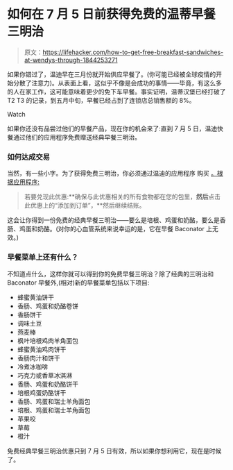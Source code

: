 # 如何在 7 月 5 日前获得免费的温蒂早餐三明治

> 原文：<https://lifehacker.com/how-to-get-free-breakfast-sandwiches-at-wendys-through-1844253271>

如果你错过了，温迪早在三月份就开始供应早餐了。(你可能已经被全球疫情的开始分散了注意力)。从表面上看，这似乎不像是会成功的事情——毕竟，有这么多的人在家工作，这可能意味着更少的免下车早餐。事实证明，温蒂汉堡已经打破了 T2 T3 的记录，到五月中旬，早餐已经占到了连锁店总销售额的 8%。

Watch

如果你还没有品尝过他们的早餐产品，现在你的机会来了:直到 7 月 5 日，温迪快餐通过他们的应用程序免费赠送经典早餐三明治。

### 如何达成交易

当然，有一些小字。为了获得免费三明治，你必须通过温迪的应用程序 购买 [。根据应用程序:](https://order.wendys.com/offers)

> 若要兑现此优惠:**确保与此优惠相关的所有食物都在您的包里，**然后**点击此优惠上的“添加到订单”，**然后继续结账。

这会让你得到一份免费的经典早餐三明治——要么是培根、鸡蛋和奶酪，要么是香肠、鸡蛋和奶酪。(对你的心血管系统来说幸运的是，它在早餐 Baconator 上无效。)

### 早餐菜单上还有什么？

不知道点什么，这样你就可以得到你的免费早餐三明治？除了经典的三明治和 Baconator 早餐外,(相对)新的早餐菜单包括以下项目:

*   蜂蜜黄油饼干
*   香肠、鸡蛋和奶酪卷饼
*   香肠饼干
*   调味土豆
*   燕麦棒
*   枫叶培根鸡肉羊角面包
*   蜂蜜黄油鸡肉饼干
*   香肠肉汁和饼干
*   冷煮冰咖啡
*   巧克力或香草冰淇淋
*   香肠、鸡蛋和奶酪饼干
*   培根鸡蛋奶酪饼干
*   香肠、鸡蛋和瑞士羊角面包
*   培根、鸡蛋和瑞士羊角面包
*   苹果咬
*   草莓
*   橙汁

免费经典早餐三明治优惠只到 7 月 5 日有效，所以如果你想利用它，现在是时候了。